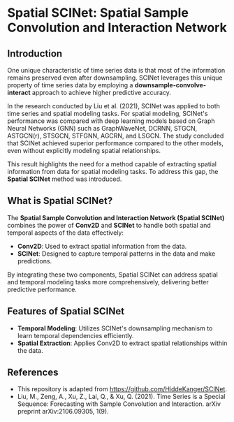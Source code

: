 
# Spatial SCINet: Spatial Sample Convolution and Interaction Network  

## Introduction  
One unique characteristic of time series data is that most of the information remains preserved even after downsampling. SCINet leverages this unique property of time series data by employing a **downsample-convolve-interact** approach to achieve higher predictive accuracy.  

In the research conducted by Liu et al. (2021), SCINet was applied to both time series and spatial modeling tasks. For spatial modeling, SCINet's performance was compared with deep learning models based on Graph Neural Networks (GNN) such as GraphWaveNet, DCRNN, STGCN, ASTGCN(r), STSGCN, STFGNN, AGCRN, and LSGCN. The study concluded that SCINet achieved superior performance compared to the other models, even without explicitly modeling spatial relationships.  

This result highlights the need for a method capable of extracting spatial information from data for spatial modeling tasks. To address this gap, the **Spatial SCINet** method was introduced.  

## What is Spatial SCINet?  
The **Spatial Sample Convolution and Interaction Network (Spatial SCINet)** combines the power of **Conv2D** and **SCINet** to handle both spatial and temporal aspects of the data effectively:  
- **Conv2D**: Used to extract spatial information from the data.  
- **SCINet**: Designed to capture temporal patterns in the data and make predictions.  

By integrating these two components, Spatial SCINet can address spatial and temporal modeling tasks more comprehensively, delivering better predictive performance.  

## Features of Spatial SCINet  
- **Temporal Modeling**: Utilizes SCINet's downsampling mechanism to learn temporal dependencies efficiently.  
- **Spatial Extraction**: Applies Conv2D to extract spatial relationships within the data.  

## References  
- This repository is adapted from https://github.com/HiddeKanger/SCINet.
- Liu, M., Zeng, A., Xu, Z., Lai, Q., & Xu, Q. (2021). Time Series is a Special Sequence: Forecasting with Sample Convolution and Interaction. arXiv preprint arXiv:2106.09305, 1(9).
